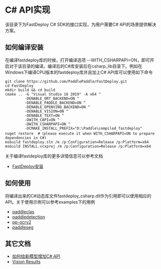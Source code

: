 # C# API实现

该目录下为FastDeploy C# SDK的接口实现，为用户需要C# API的场景提供解决方案。

## 如何编译安装

在编译fastdeploy库的时候，打开编译选项 --WITH_CSHARPAPI=ON，即可开启对于该目录的编译。编译后的C#库安装后在csharp_lib目录下。例如在Windows下编译CPU版本的fastdeploy库并且加上C# API库可以使用如下命令

```shell
git clone https://github.com/PaddlePaddle/FastDeploy.git
cd FastDeploy
mkdir build && cd build
cmake .. -G "Visual Studio 16 2019" -A x64 ^
         -DENABLE_ORT_BACKEND=ON ^
         -DENABLE_PADDLE_BACKEND=ON ^
         -DENABLE_OPENVINO_BACKEND=ON ^
         -DENABLE_VISION=ON ^
         -DENABLE_TEXT=ON ^
         -DWITH_CAPI=ON ^
         -DWITH_CSHARPAPI=ON ^
         -DCMAKE_INSTALL_PREFIX="D:\Paddle\compiled_fastdeploy"
nuget restore  #（please execute it when WITH_CSHARPAPI=ON to prepare dependencies in C#)
msbuild fastdeploy.sln /m /p:Configuration=Release /p:Platform=x64
msbuild INSTALL.vcxproj /m /p:Configuration=Release /p:Platform=x64
```
关于编译fastdeploy库的更多详情信息可以参考文档
- [FastDeploy安装](../docs/cn/build_and_install/README.md)

## 如何使用

将编译出来的C#动态库文件fastdeploy_csharp.dll作为引用即可以使用相应的API。关于使用示例可以参考examples下的用例

- [paddleclas](../examples/vision/classification/paddleclas/csharp/README_CN.md)
- [paddledetection](../examples/vision/detection/paddledetection/csharp/README_CN.md)
- [pp-ocrv2](../examples/vision/ocr/PP-OCRv2/csharp/README_CN.md)
- [paddleseg](../examples/vision/segmentation/paddleseg/cpu-gpu/csharp/README_CN.md)

## 其它文档

- [如何给新模型增加C# API](../docs/cn/faq/develop_c_sharp_api_for_a_new_model.md)
- [Vision Results](../docs/api/vision_results/README_CN.md)
